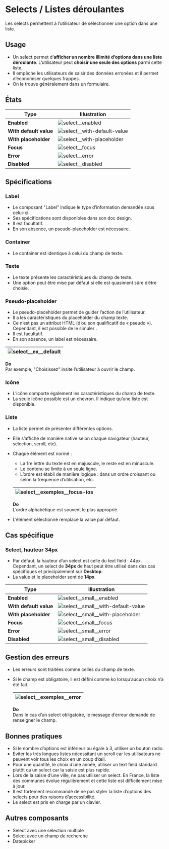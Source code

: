 # Selects / Listes déroulantes

Les selects permettent à l’utilisateur de sélectionner une option dans une liste.


## Usage

- Un select permet d’**afficher un nombre illimité d’options dans une liste déroulante**. L’utilisateur peut **choisir une seule des options** parmi cette liste.
- Il empêche les utilisateurs de saisir des données erronées et il permet d’économiser quelques frappes.
- On le trouve généralement dans un formulaire.

## États


Type | Illustration
------------ | ------------- |
**Enabled** | ![select__enabled](components/COMPONENTS/FORM/Selects/design/select__enabled.png)
**With default value** |![select__with-default-value](components/COMPONENTS/FORM/Selects/design/select__with-default-value.png)
**With placeholder** |![select__with-placeholder](components/COMPONENTS/FORM/Selects/design/select__with-placeholder.png)
**Focus** |![select__focus](components/COMPONENTS/FORM/Selects/design/select__focus.png)
**Error** |![select__error](components/COMPONENTS/FORM/Selects/design/select__error.png)
**Disabled** |![select__disabled](components/COMPONENTS/FORM/Selects/design/select__disabled.png)

## Spécifications

### Label

- Le composant "Label" indique le type d’information demandée sous celui-ci.
- Ses spécifications sont disponibles dans son doc design.
- Il est facultatif.
- En son absence, un pseudo-placeholder est nécessaire.

### Container

- Le container est identique à celui du champ de texte.

### Texte

- Le texte présente les caractéristiques du champ de texte.
- Une option peut être mise par défaut si elle est quasiment sûre d’être choisie.

### Pseudo-placeholder
- Le pseudo-placeholder permet de guider l’action de l’utilisateur.
- Il a les caractéristiques du placeholder du champ texte.
- Ce n’est pas un attribut HTML (d’où son qualificatif de «&nbsp;pseudo&nbsp;»). Cependant, il est possible de le simuler .
- Il est facultatif.
- En son absence, un label est nécessaire.

<div class="do-dont">
<div class="do">

![select__ex__default](components/COMPONENTS/FORM/Selects/design/select__ex__default.png) |
------------ |
**Do** <br/> Par exemple, "Choisissez" insite l’utilisateur à ouvrir le champ.

 </div>
 </div>


### Icône

- L’icône comporte également les caractéristiques du champ de texte.
- La seule icône possible est un chevron. Il indique qu’une liste est disponible.


### Liste

- La liste permet de présenter différentes options.
- Elle s’affiche de manière native selon chaque navigateur (hauteur, selection, scroll, etc).
- Chaque élément est normé :
  - La 1re lettre du texte est en majuscule, le reste est en minuscule.
  - Le contenu se limite à un seule ligne.
  - L’ordre est établi de manière logique : dans un ordre croissant ou selon la fréquence d’utilisation, etc.


  <div class="do-dont">
  <div class="do">

  ![select__exemples__focus-ios](components/COMPONENTS/FORM/Selects/design/select__exemples__focus-ios.png) |
  ------------ |
  **Do** <br/> L’ordre alphabétique est souvent le plus approprié.

   </div>
   </div>


- L’élément sélectionné remplace la value par défaut.

## Cas spécifique

### Select, hauteur 34px

- Par défaut, la hauteur d’un select est celle du text field : 44px. Cependant, un select de **34px** de haut peut être utilisé dans des cas spécifiques et principalement sur **Desktop**.
- La value et le placeholder sont de **14px**.


Type | Illustration
------------ | ------------- |
**Enabled** |![select__small__enabled](components/COMPONENTS/FORM/Selects/design/select__small__enabled.png)
**With default value** |![select__small__with-default-value](components/COMPONENTS/FORM/Selects/design/select__small__with-default-value.png)
**With placeholder** |![select__small__with-placeholder](components/COMPONENTS/FORM/Selects/design/select__small__with-placeholder.png)
**Focus** |![select__small__focus](components/COMPONENTS/FORM/Selects/design/select__small__focus.png)
**Error** |![select__small__error](components/COMPONENTS/FORM/Selects/design/select__small__error.png)
**Disabled** |![select__small__disabled](components/COMPONENTS/FORM/Selects/design/select__small__disabled.png)

## Gestion des erreurs

- Les erreurs sont traitées comme celles du champ de texte.
- Si le champ est obligatoire, il est défini comme ko lorsqu’aucun choix n’a été fait.


  <div class="do-dont">
  <div class="do">

  ![select__exemples__error](components/COMPONENTS/FORM/Selects/design/select__exemples__error.png) |
  ------------ |
  **Do** <br/> Dans le cas d’un select obligatoire, le message d’erreur demande de renseigner le champ.

   </div>
   </div>

## Bonnes pratiques

- Si le nombre d’options est inférieur ou égale à 3, utiliser un bouton radio.
- Eviter les très longues listes nécessitant un scroll car les utilisateurs ne peuvent voir tous les choix en un coup d’œil.
- Pour une quantité, le choix d’une année, utiliser un text field standard plutôt qu’un select car la saisie est plus rapide.
- Lors de la saisie d’une ville, ne pas utiliser un select. En France, la liste des communes évolue régulièrement et cette liste est difficilement mise à jour.
- Il est fortement recommandé de ne pas styler la liste d’options des selects pour des raisons d’accessibilité.
- Le select est pris en charge par un clavier.


## Autres composants

- Select avec une sélection multiple
- Select avec un champ de recherche
- Datepicker
